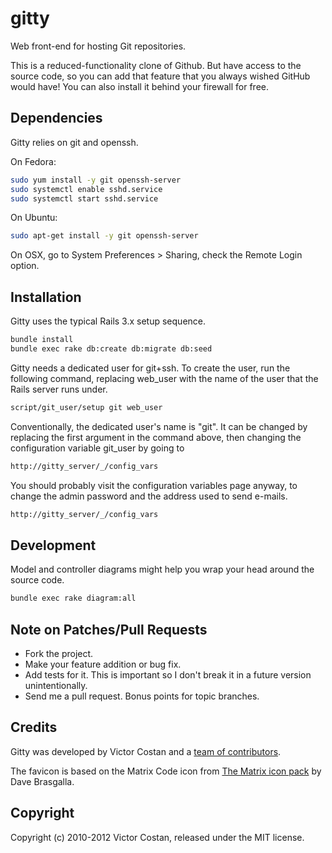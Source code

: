# gitty

Web front-end for hosting Git repositories.

This is a reduced-functionality clone of Github. But have access to the source
code, so you can add that feature that you always wished GitHub would have! You
can also install it behind your firewall for free.


## Dependencies

Gitty relies on git and openssh.

On Fedora:

```bash
sudo yum install -y git openssh-server
sudo systemctl enable sshd.service
sudo systemctl start sshd.service
```
    
On Ubuntu:

```bash
sudo apt-get install -y git openssh-server
```
    
On OSX, go to System Preferences > Sharing, check the Remote Login option.


## Installation

Gitty uses the typical Rails 3.x setup sequence.

```bash
bundle install
bundle exec rake db:create db:migrate db:seed
```

Gitty needs a dedicated user for git+ssh. To create the user, run the following
command, replacing web_user with the name of the user that the Rails server runs
under.  

```bash
script/git_user/setup git web_user
```

Conventionally, the dedicated user's name is "git". It can be changed by
replacing the first argument in the command above, then changing the
configuration variable git_user by going to

```bash
http://gitty_server/_/config_vars
```

You should probably visit the configuration variables page anyway, to change the
admin password and the address used to send e-mails.

```bash
http://gitty_server/_/config_vars
```

    
## Development

Model and controller diagrams might help you wrap your head around the source
code.

```bash
bundle exec rake diagram:all
```


## Note on Patches/Pull Requests
 
* Fork the project.
* Make your feature addition or bug fix.
* Add tests for it. This is important so I don't break it in a future version
  unintentionally.
* Send me a pull request. Bonus points for topic branches.


## Credits

Gitty was developed by Victor Costan and a
[team of contributors](https://github.com/pwnall/gitty/contributors).

The favicon is based on the Matrix Code icon from
[The Matrix icon pack](http://iconfactory.com/freeware/preview/mtrx)
by Dave Brasgalla.


## Copyright

Copyright (c) 2010-2012 Victor Costan, released under the MIT license.
